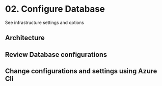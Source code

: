 # 02. Configure Database

See infrastructure settings and options

## Architecture

## Review Database configurations

## Change configurations and settings using Azure Cli